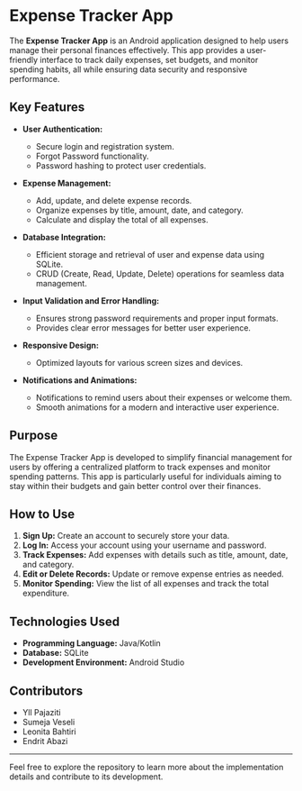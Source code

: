 # Expense Tracker App

The **Expense Tracker App** is an Android application designed to help users manage their personal finances effectively. This app provides a user-friendly interface to track daily expenses, set budgets, and monitor spending habits, all while ensuring data security and responsive performance.

## Key Features

- **User Authentication:**
  - Secure login and registration system.
  - Forgot Password functionality.
  - Password hashing to protect user credentials.

- **Expense Management:**
  - Add, update, and delete expense records.
  - Organize expenses by title, amount, date, and category.
  - Calculate and display the total of all expenses.

- **Database Integration:**
  - Efficient storage and retrieval of user and expense data using SQLite.
  - CRUD (Create, Read, Update, Delete) operations for seamless data management.

- **Input Validation and Error Handling:**
  - Ensures strong password requirements and proper input formats.
  - Provides clear error messages for better user experience.

- **Responsive Design:**
  - Optimized layouts for various screen sizes and devices.

- **Notifications and Animations:**
  - Notifications to remind users about their expenses or welcome them.
  - Smooth animations for a modern and interactive user experience.

## Purpose

The Expense Tracker App is developed to simplify financial management for users by offering a centralized platform to track expenses and monitor spending patterns. This app is particularly useful for individuals aiming to stay within their budgets and gain better control over their finances.

## How to Use

1. **Sign Up:** Create an account to securely store your data.
2. **Log In:** Access your account using your username and password.
3. **Track Expenses:** Add expenses with details such as title, amount, date, and category.
4. **Edit or Delete Records:** Update or remove expense entries as needed.
5. **Monitor Spending:** View the list of all expenses and track the total expenditure.

## Technologies Used

- **Programming Language:** Java/Kotlin
- **Database:** SQLite
- **Development Environment:** Android Studio

## Contributors

- Yll Pajaziti
- Sumeja Veseli
- Leonita Bahtiri
- Endrit Abazi
---

Feel free to explore the repository to learn more about the implementation details and contribute to its development.
